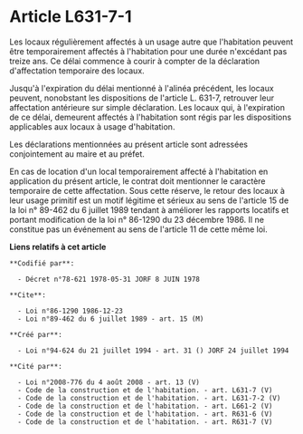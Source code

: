 # Article L631-7-1

Les locaux régulièrement affectés à un usage autre que l'habitation peuvent être temporairement affectés à l'habitation pour
une durée n'excédant pas treize ans. Ce délai commence à courir à compter de la déclaration d'affectation temporaire des
locaux.

Jusqu'à l'expiration du délai mentionné à l'alinéa précédent, les locaux peuvent, nonobstant les dispositions de l'article L.
631-7, retrouver leur affectation antérieure sur simple déclaration. Les locaux qui, à l'expiration de ce délai, demeurent
affectés à l'habitation sont régis par les dispositions applicables aux locaux à usage d'habitation.

Les déclarations mentionnées au présent article sont adressées conjointement au maire et au préfet.

En cas de location d'un local temporairement affecté à l'habitation en application du présent article, le contrat doit
mentionner le caractère temporaire de cette affectation. Sous cette réserve, le retour des locaux à leur usage primitif est
un motif légitime et sérieux au sens de l'article 15 de la loi n° 89-462 du 6 juillet 1989 tendant à améliorer les rapports
locatifs et portant modification de la loi n° 86-1290 du 23 décembre 1986. Il ne constitue pas un événement au sens de
l'article 11 de cette même loi.

**Liens relatifs à cet article**

	**Codifié par**:

	  - Décret n°78-621 1978-05-31 JORF 8 JUIN 1978

	**Cite**:

	  - Loi n°86-1290 1986-12-23
	  - Loi n°89-462 du 6 juillet 1989 - art. 15 (M)

	**Créé par**:

	  - Loi n°94-624 du 21 juillet 1994 - art. 31 () JORF 24 juillet 1994

	**Cité par**:

	  - Loi n°2008-776 du 4 août 2008 - art. 13 (V)
	  - Code de la construction et de l'habitation. - art. L631-7 (V)
	  - Code de la construction et de l'habitation. - art. L631-7-2 (V)
	  - Code de la construction et de l'habitation. - art. L661-2 (V)
	  - Code de la construction et de l'habitation. - art. R631-6 (V)
	  - Code de la construction et de l'habitation. - art. R631-7 (V)

